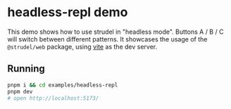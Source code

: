 # headless-repl demo

This demo shows how to use strudel in "headless mode".
Buttons A / B / C will switch between different patterns.
It showcases the usage of the `@strudel/web` package, using [vite](https://vitejs.dev/) as the dev server.

## Running

```sh
pnpm i && cd examples/headless-repl
pnpm dev
# open http://localhost:5173/
```
